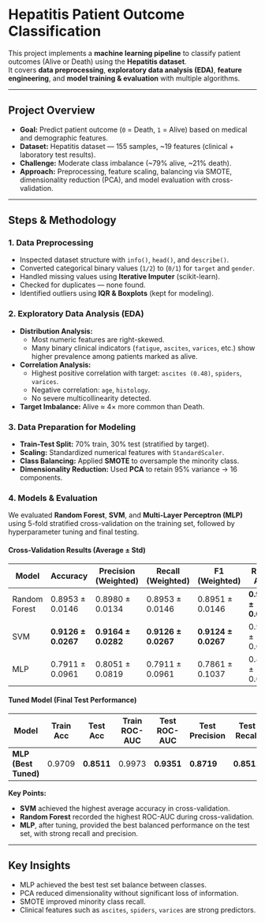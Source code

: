 # Hepatitis Patient Outcome Classification

This project implements a **machine learning pipeline** to classify patient outcomes (Alive or Death) using the **Hepatitis dataset**.  
It covers **data preprocessing**, **exploratory data analysis (EDA)**, **feature engineering**, and **model training & evaluation** with multiple algorithms.

---

## Project Overview
- **Goal:** Predict patient outcome (`0` = Death, `1` = Alive) based on medical and demographic features.
- **Dataset:** Hepatitis dataset — 155 samples, ~19 features (clinical + laboratory test results).
- **Challenge:** Moderate class imbalance (~79% alive, ~21% death).
- **Approach:** Preprocessing, feature scaling, balancing via SMOTE, dimensionality reduction (PCA), and model evaluation with cross-validation.

---

## Steps & Methodology

### 1. Data Preprocessing
- Inspected dataset structure with `info()`, `head()`, and `describe()`.
- Converted categorical binary values (`1/2`) to (`0/1`) for `target` and `gender`.
- Handled missing values using **Iterative Imputer** (scikit-learn).
- Checked for duplicates — none found.
- Identified outliers using **IQR & Boxplots** (kept for modeling).

### 2. Exploratory Data Analysis (EDA)
- **Distribution Analysis:**  
  - Most numeric features are right-skewed.
  - Many binary clinical indicators (`fatigue`, `ascites`, `varices`, etc.) show higher prevalence among patients marked as alive.
- **Correlation Analysis:**  
  - Highest positive correlation with target: `ascites (0.48)`, `spiders`, `varices`.
  - Negative correlation: `age`, `histology`.
  - No severe multicollinearity detected.
- **Target Imbalance:** Alive ≈ 4× more common than Death.

### 3. Data Preparation for Modeling
- **Train-Test Split:** 70% train, 30% test (stratified by target).
- **Scaling:** Standardized numerical features with `StandardScaler`.
- **Class Balancing:** Applied **SMOTE** to oversample the minority class.
- **Dimensionality Reduction:** Used **PCA** to retain 95% variance → 16 components.

### 4. Models & Evaluation

We evaluated **Random Forest**, **SVM**, and **Multi-Layer Perceptron (MLP)** using 5-fold stratified cross-validation on the training set, followed by hyperparameter tuning and final testing.

#### Cross-Validation Results (Average ± Std)
| Model          | Accuracy       | Precision (Weighted) | Recall (Weighted) | F1 (Weighted) | ROC-AUC   |
|----------------|---------------|----------------------|-------------------|---------------|-----------|
| Random Forest  | 0.8953 ± 0.0146 | 0.8980 ± 0.0134      | 0.8953 ± 0.0146   | 0.8951 ± 0.0146 | **0.9744 ± 0.0056** |
| SVM            | **0.9126 ± 0.0267** | **0.9164 ± 0.0282** | **0.9126 ± 0.0267** | **0.9124 ± 0.0267** | 0.9716 ± 0.0159 |
| MLP            | 0.7911 ± 0.0961 | 0.8051 ± 0.0819      | 0.7911 ± 0.0961   | 0.7861 ± 0.1037 | 0.8951 ± 0.0541 |

#### Tuned Model (Final Test Performance)
| Model          | Train Acc | Test Acc | Train ROC-AUC | Test ROC-AUC | Test Precision | Test Recall | Test F1 |
|----------------|-----------|----------|---------------|--------------|----------------|-------------|---------|
| **MLP (Best Tuned)** | 0.9709    | **0.8511** | 0.9973        | **0.9351**   | **0.8719**    | **0.8511** | **0.8576** |

**Key Points:**
- **SVM** achieved the highest average accuracy in cross-validation.
- **Random Forest** recorded the highest ROC-AUC during cross-validation.
- **MLP**, after tuning, provided the best balanced performance on the test set, with strong recall and precision.

---

## Key Insights
- MLP achieved the best test set balance between classes.
- PCA reduced dimensionality without significant loss of information.
- SMOTE improved minority class recall.
- Clinical features such as `ascites`, `spiders`, `varices` are strong predictors.


